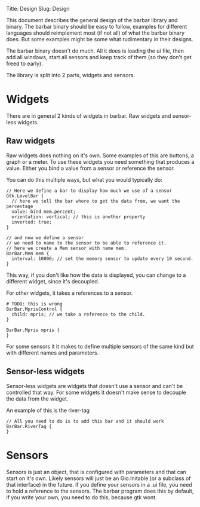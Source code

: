 Title: Design
Slug: Design

This document describes the general design of the barbar library and binary.
The barbar binary should be easy to follow, examples for different
languages should reimplement most (if not all) of what the barbar binary does.
But some examples might be some what rudimentary in their designs.

The barbar binary doesn't do much. All it does is loading the ui file, then
add all windows, start all sensors and keep track of them (so they don't get
freed to early).

The library is split into 2 parts, widgets and sensors.

# Widgets

There are in general 2 kinds of widgets in barbar. Raw widgets and sensor-less widgets.

## Raw widgets

Raw widgets does nothing on it's own. Some examples of this are buttons,
a graph or a meter. To use these widgets you need something that produces a
value. Either you bind a value from a sensor or reference the sensor.

You can do this multiple ways, but what you would typically do:

```blueprint
// Here we define a bar to display how much we use of a sensor
Gtk.LevelBar {
  // here we tell the bar where to get the data from, we want the percentage
  value: bind mem.percent; 
  orientation: vertical; // this is another property
  inverted: true;
}

// and now we define a sensor
// we need to name to the sensor to be able to reference it.
// here we create a Mem sensor with name mem.
BarBar.Mem mem {
  interval: 10000; // set the memory sensor to update every 10 second.
}
```

This way, if you don't like how the data is displayed, you can change
to a different widget, since it's decoupled.

For other widgets, it takes a references to a sensor.

```blueprint
# TODO: this is wrong
BarBar.MprisControl {
  child: mpris; // we take a reference to the child.
}

BarBar.Mpris mpris {
}
```

For some sensors it it makes to define multiple sensors of the same kind but
with different names and parameters.

## Sensor-less widgets

Sensor-less widgets are widgets that doesn't use a sensor and can't be
controlled that way. For some widgets it doesn't make sense to decouple
the data from the widget.

An example of this is the river-tag

```blueprint
// All you need to do is to add this bar and it should work
BarBar.RiverTag {
}
```

# Sensors

Sensors is just an object, that is configured with parameters and that can
start on it's own. Likely sensors will just be an Gio.Initable (or a
subclass of that interface) in the future. If you define your sensors in a
.ui file, you need to hold a reference to the sensors. The barbar program does
this by default, if you write your own, you need to do this, because gtk wont.
